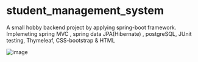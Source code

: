 # student_management_system
A small hobby backend project by applying spring-boot framework. Implemeting spring MVC , spring data JPA(Hibernate) , postgreSQL, JUnit testing, Thymeleaf, CSS-bootstrap & HTML

![image](https://github.com/kahano/student_management_system/assets/48335933/5413a22b-46ba-4c37-b85b-cda296bfa323)


